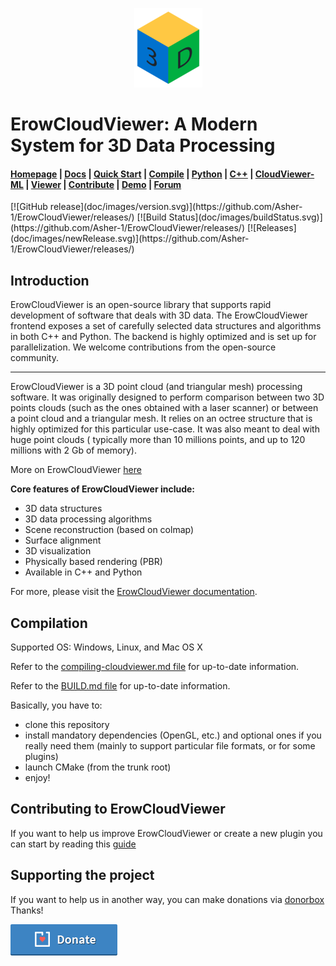 <p align="center">
  <img src="doc/images/ErowCloudViewer_logo_horizontal.png">
</p>

# ErowCloudViewer: A Modern System for 3D Data Processing

<h4>
    <a href="http://asher-1.github.io">Homepage</a> |
    <a href="http://asher-1.github.io/docs">Docs</a> |
    <a href="http://asher-1.github.io/docs/release/getting_started.html">Quick Start</a> |
    <a href="http://asher-1.github.io/docs/release/compilation.html">Compile</a> |
    <a href="http://asher-1.github.io/docs/release/index.html#python-api-index">Python</a> |
    <a href="http://asher-1.github.io/docs/release/cpp_api.html">C++</a> |
    <a href="https://github.com/Asher-1/CloudViewer-ML">CloudViewer-ML</a> |
    <a href="https://github.com/Asher-1/ErowCloudViewer/releases">Viewer</a> |
    <a href="http://asher-1.github.io/docs/release/contribute/contribute.html">Contribute</a> |
    <a href="https://www.youtube.com/channel/UCRJBlASPfPBtPXJSPffJV-w">Demo</a> |
    <a href="https://forum.erow.cn">Forum</a>
</h4>
[![GitHub release](doc/images/version.svg)](https://github.com/Asher-1/ErowCloudViewer/releases/)
[![Build Status](doc/images/buildStatus.svg)](https://github.com/Asher-1/ErowCloudViewer/releases/)
[![Releases](doc/images/newRelease.svg)](https://github.com/Asher-1/ErowCloudViewer/releases/)

Introduction
------------
ErowCloudViewer is an open-source library that supports rapid development of software that deals with 3D data. The
ErowCloudViewer frontend exposes a set of carefully selected data structures and algorithms in both C++ and Python. The
backend is highly optimized and is set up for parallelization. We welcome contributions from the open-source community.

------------
ErowCloudViewer is a 3D point cloud (and triangular mesh) processing software. It was originally designed to perform
comparison between two 3D points clouds
(such as the ones obtained with a laser scanner) or between a point cloud and a triangular mesh. It relies on an octree
structure that is highly optimized for this particular use-case. It was also meant to deal with huge point clouds (
typically more than 10 millions points, and up to 120 millions with 2 Gb of memory).

More on ErowCloudViewer [here](http://asher-1.github.io)

**Core features of ErowCloudViewer include:**

* 3D data structures
* 3D data processing algorithms
* Scene reconstruction (based on colmap)
* Surface alignment
* 3D visualization
* Physically based rendering (PBR)
* Available in C++ and Python

For more, please visit the [ErowCloudViewer documentation](http://asher-1.github.io).

Compilation
-----------

Supported OS: Windows, Linux, and Mac OS X

Refer to the [compiling-cloudviewer.md file](doc/compiling-cloudviewer.md) for up-to-date information.

Refer to the [BUILD.md file](BUILD.md) for up-to-date information.

Basically, you have to:

- clone this repository
- install mandatory dependencies (OpenGL, etc.) and optional ones if you really need them
  (mainly to support particular file formats, or for some plugins)
- launch CMake (from the trunk root)
- enjoy!

Contributing to ErowCloudViewer
----------------------------

If you want to help us improve ErowCloudViewer or create a new plugin you can start by reading
this [guide](CONTRIBUTING.md)

Supporting the project
----------------------

If you want to help us in another way, you can make donations via [donorbox](https://asher-1.github.io)
Thanks!

[![donorbox](doc/images/button-medium-blue.png)](https://asher-1.github.io)

